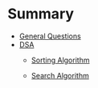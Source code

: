 # Summary

- [General Questions](./General_Questions.md)
- [DSA](./DSA.md)
   - [Sorting Algorithm](DSA/Sorting_Algorithm.md)

   - [Search Algorithm](DSA/Search_Algorithm.md)